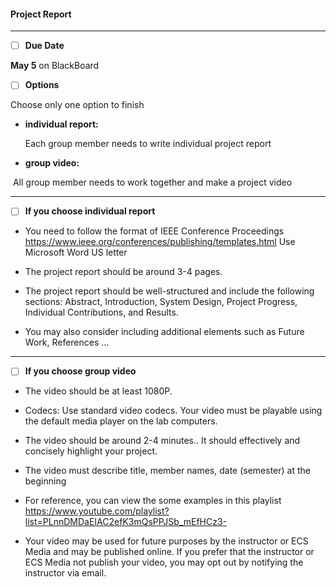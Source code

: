 #### Project Report

-----------

- [ ] **Due Date**

**May 5** on BlackBoard

- [ ] **Options**

Choose only one option to finish

* **individual report:**

  Each group member needs to write individual project report

* **group video:**

​	All group member needs to work together and make a project video

--------

- [ ] **If you choose individual report**

* You need to follow the format of IEEE Conference Proceedings
https://www.ieee.org/conferences/publishing/templates.html 
Use Microsoft Word US letter

* The project report should be around 3-4 pages.

* The project report should be well-structured and include the following sections: Abstract, Introduction, System Design, Project Progress, Individual Contributions, and Results.

* You may also consider including additional elements such as Future Work, References ...

------

- [ ] **If you choose group video**

* The video should be at least 1080P.

* Codecs: Use standard video codecs. Your video must be playable using the default media player on the lab computers.

* The video should be around 2-4 minutes.. It should effectively and concisely highlight your project.

* The video must describe title, member names, date (semester) at the beginning

* For reference, you can view the some examples in this playlist 
https://www.youtube.com/playlist?list=PLnnDMDaEIAC2efK3mQsPPJSb_mEfHCz3- 

* Your video may be used for future purposes by the instructor or ECS Media and may be published online. If you prefer that the instructor or ECS Media not publish your video, you may opt out by notifying the instructor via email.
